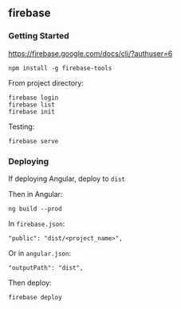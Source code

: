 ## firebase

### Getting Started

https://firebase.google.com/docs/cli/?authuser=6

```
npm install -g firebase-tools
```

From project directory:
```
firebase login
firebase list
firebase init
```

Testing:
```
firebase serve
```

### Deploying

If deploying Angular, deploy to `dist`

Then in Angular:
```
ng build --prod
```

In `firebase.json`:
```
"public": "dist/<project_name>",
```

Or in `angular.json`:
```
"outputPath": "dist",
```

Then deploy:
```
firebase deploy
```

